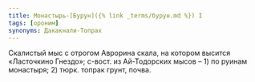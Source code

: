 ```yaml
---
title: Монастырь-[Бурун]({% link _terms/бурун.md %}) I
tags: [ороним]
synonyms: Дакакнали-Топрах
---
```


Скалистый мыс с отрогом Аврорина скала, на котором высится «Ласточкино Гнездо»;
с-вост. из Ай-Тодорских мысов – 1) по руинам монастыря; 2) тюрк. топрак грунт,
почва.
